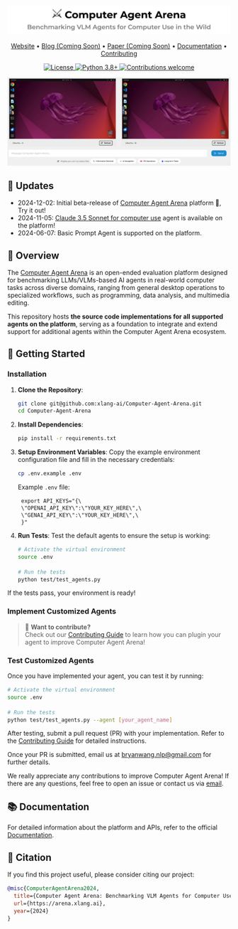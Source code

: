 <p align="center">
    <img src="assets/banner.png" alt="Computer Agent Arena">
</p>

<p align="center">
  <a href="https://arena.xlang.ai">Website</a> •
  <a href="#">Blog (Coming Soon)</a> •
  <a href="#">Paper (Coming Soon)</a> •
  <a href="https://xlang-ai.github.io/computer-agent-arena">Documentation</a> •
  <a href="CONTRIBUTING.md">Contributing</a>
</p>

<p align="center">
    <a href="LICENSE">
        <img src="https://img.shields.io/badge/License-MIT-blue.svg" alt="License">
    </a>
    <a href="https://www.python.org/downloads/">
        <img src="https://img.shields.io/badge/python-3.8+-blue.svg" alt="Python 3.8+">
    </a>
    <a href="CONTRIBUTING.md">
        <img src="https://img.shields.io/badge/contributions-welcome-brightgreen.svg" alt="Contributions welcome">
    </a>
    <br/>
</p>

<p align="center">
    <img src="assets/example.png" alt="Computer Agent Arena Demo">
</p>

## 📢 Updates
- 2024-12-02: Initial beta-release of [Computer Agent Arena](https://arena.xlang.ai) platform 🥳, Try it out!
- 2024-11-05: [Claude 3.5 Sonnet for computer use](https://www.anthropic.com/news/3-5-models-and-computer-use) agent is available on the platform!
- 2024-06-07: Basic Prompt Agent is supported on the platform.

## 📖 Overview
The [Computer Agent Arena](https://arena.xlang.ai) is an open-ended evaluation platform designed for benchmarking LLMs/VLMs-based AI agents in real-world computer tasks across diverse domains, ranging from general desktop operations to specialized workflows, such as programming, data analysis, and multimedia editing.

This repository hosts **the source code implementations for all supported agents on the platform**, serving as a foundation to integrate and extend support for additional agents within the Computer Agent Arena ecosystem.

## 💾 Getting Started

### Installation

1. **Clone the Repository**:
   ```bash
   git clone git@github.com:xlang-ai/Computer-Agent-Arena.git
   cd Computer-Agent-Arena
   ```

2. **Install Dependencies**:
   ```bash
   pip install -r requirements.txt
   ```

3. **Setup Environment Variables**:
   Copy the example environment configuration file and fill in the necessary credentials:
   ```bash
   cp .env.example .env
   ```
   Example `.env` file:
   ```plaintext
    export API_KEYS="{\
    \"OPENAI_API_KEY\":\"YOUR_KEY_HERE\",\
    \"GENAI_API_KEY\":\"YOUR_KEY_HERE\",\
    }"
   ```

4. **Run Tests**:
   Test the default agents to ensure the setup is working:
   ```bash
   # Activate the virtual environment
   source .env

   # Run the tests
   python test/test_agents.py
   ```

If the tests pass, your environment is ready!

### Implement Customized Agents

> 🤝 **Want to contribute?**  
> Check out our [Contributing Guide](CONTRIBUTING.md) to learn how you can plugin your agent to improve Computer Agent Arena!

### Test Customized Agents
Once you have implemented your agent, you can test it by running:
```bash
# Activate the virtual environment
source .env

# Run the tests
python test/test_agents.py --agent [your_agent_name]
```

After testing, submit a pull request (PR) with your implementation. Refer to the [Contributing Guide](CONTRIBUTING.md) for detailed instructions.

Once your PR is submitted, email us at [bryanwang.nlp@gmail.com](mailto:bryanwang.nlp@gmail.com) for further details.

We really appreciate any contributions to improve Computer Agent Arena! If there are any questions, feel free to open an issue or contact us via [email](mailto:bryanwang.nlp@gmail.com).

## 📚 Documentation

For detailed information about the platform and APIs, refer to the official [Documentation](https://xlang-ai.github.io/computer-agent-arena).

## 📄 Citation

If you find this project useful, please consider citing our project:

```bibtex
@misc{ComputerAgentArena2024,
  title={Computer Agent Arena: Benchmarking VLM Agents for Computer Use in the Wild},
  url={https://arena.xlang.ai},
  year={2024}
}
```
    